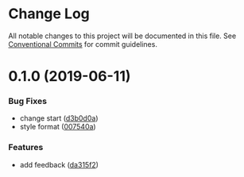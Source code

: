 # Change Log

All notable changes to this project will be documented in this file.
See [Conventional Commits](https://conventionalcommits.org) for commit guidelines.

# 0.1.0 (2019-06-11)


### Bug Fixes

* change start ([d3b0d0a](https://github.com/react-component/mobile/commit/d3b0d0a))
* style format ([007540a](https://github.com/react-component/mobile/commit/007540a))


### Features

* add feedback ([da315f2](https://github.com/react-component/mobile/commit/da315f2))
